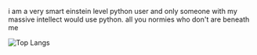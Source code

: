 i am a very smart einstein level python user and only someone with my massive intellect would use python. all you normies who don't are beneath me

![Top Langs](https://github-readme-stats.vercel.app/api/top-langs/?username=Valkonian&size_weight=0.5&count_weight=0.5&theme=holi&hide_border=true&bg_color=00000000)    
